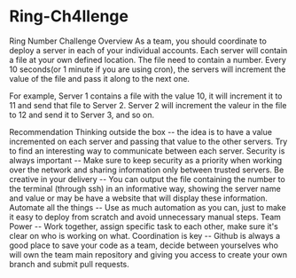 # Ring-Ch4llenge
Ring Number Challenge
Overview
As a team, you should coordinate to deploy a server in each of your individual accounts. Each server will contain a file at your own defined location. The file need to contain a number. Every 10 seconds(or 1 minute if you are using cron), the servers will increment the value of the file and pass it along to the next one.

For example, Server 1 contains a file with the value 10, it will increment it to 11 and send that file to Server 2. Server 2 will increment the valeur in the file to 12 and send it to Server 3, and so on.

Recommendation
Thinking outside the box -- the idea is to have a value incremented on each server and passing that value to the other servers. Try to find an interesting way to communicate between each server.
Security is always important -- Make sure to keep security as a priority when working over the network and sharing information only between trusted servers.
Be creative in your delivery -- You can output the file containing the number to the terminal (through ssh) in an informative way, showing the server name and value or may be have a website that will display these information.
Automate all the things -- Use as much automation as you can, just to make it easy to deploy from scratch and avoid unnecessary manual steps.
Team Power -- Work together, assign specific task to each other, make sure it's clear on who is working on what.
Coordination is key -- Github is always a good place to save your code as a team, decide between yourselves who will own the team main repository and giving you access to create your own branch and submit pull requests.
